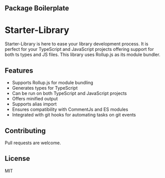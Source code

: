 ## Package Boilerplate

# Starter-Library

Starter-Library is here to ease your library development process. It is perfect for your TypeScript and JavaScript
projects offering support for both ts types and JS files. This library uses Rollup.js as its module bundler.

## Features

- Supports Rollup.js for module bundling
- Generates types for TypeScript
- Can be run on both TypeScript and JavaScript projects
- Offers minified output
- Supports alias import
- Ensures compatibility with CommentJs and ES modules
- Integrated with git hooks for automating tasks on git events


## Contributing

Pull requests are welcome.

## License

MIT
